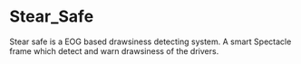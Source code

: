 # Stear_Safe
Stear safe is a EOG based drawsiness detecting system. A smart Spectacle frame which detect and warn drawsiness of the drivers.
